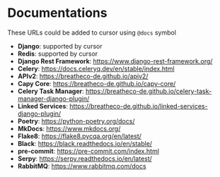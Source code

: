 # Documentations

These URLs could be added to cursor using `@docs` symbol

- **Django**: supported by cursor
- **Redis**: supported by cursor
- **Django Rest Framework**: https://www.django-rest-framework.org/
- **Celery**: https://docs.celeryq.dev/en/stable/index.html
- **APIv2**: https://breatheco-de.github.io/apiv2/
- **Capy Core**: https://breatheco-de.github.io/capy-core/
- **Celery Task Manager**: https://breatheco-de.github.io/celery-task-manager-django-plugin/
- **Linked Services**: https://breatheco-de.github.io/linked-services-django-plugin/
- **Poetry**: https://python-poetry.org/docs/
- **MkDocs**: https://www.mkdocs.org/
- **Flake8**: https://flake8.pycqa.org/en/latest/
- **Black**: https://black.readthedocs.io/en/stable/
- **pre-commit**: https://pre-commit.com/index.html
- **Serpy**: https://serpy.readthedocs.io/en/latest/
- **RabbitMQ**: https://www.rabbitmq.com/docs
